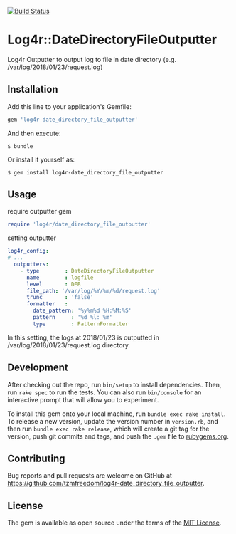[![Build Status](https://travis-ci.org/tzmfreedom/log4r-date_directory_file_outputter.svg?branch=master)](https://travis-ci.org/tzmfreedom/log4r-date_directory_file_outputter)

# Log4r::DateDirectoryFileOutputter

Log4r Outputter to output log to file in date directory (e.g. /var/log/2018/01/23/request.log)

## Installation

Add this line to your application's Gemfile:

```ruby
gem 'log4r-date_directory_file_outputter'
```

And then execute:

    $ bundle

Or install it yourself as:

    $ gem install log4r-date_directory_file_outputter

## Usage

require outputter gem
```ruby
require 'log4r/date_directory_file_outputter'
```

setting outputter
```yaml
log4r_config:
# ...
  outputters:
    - type        : DateDirectoryFileOutputter
      name        : logfile
      level       : DEB
      file_path: '/var/log/%Y/%m/%d/request.log'
      trunc       : 'false'
      formatter   :
        date_pattern: '%y%m%d %H:%M:%S'
        pattern     : '%d %l: %m'
        type        : PatternFormatter
```

In this setting, the logs at 2018/01/23 is outputted in /var/log/2018/01/23/request.log directory.

## Development

After checking out the repo, run `bin/setup` to install dependencies. Then, run `rake spec` to run the tests. You can also run `bin/console` for an interactive prompt that will allow you to experiment.

To install this gem onto your local machine, run `bundle exec rake install`. To release a new version, update the version number in `version.rb`, and then run `bundle exec rake release`, which will create a git tag for the version, push git commits and tags, and push the `.gem` file to [rubygems.org](https://rubygems.org).

## Contributing

Bug reports and pull requests are welcome on GitHub at https://github.com/tzmfreedom/log4r-date_directory_file_outputter.

## License

The gem is available as open source under the terms of the [MIT License](https://opensource.org/licenses/MIT).
